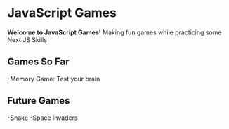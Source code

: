 # JavaScript Games

**Welcome to JavaScript Games!**
Making fun games while practicing some Next.JS Skills
## Games So Far
  -Memory Game: Test your brain

## Future Games
  -Snake
  -Space Invaders

